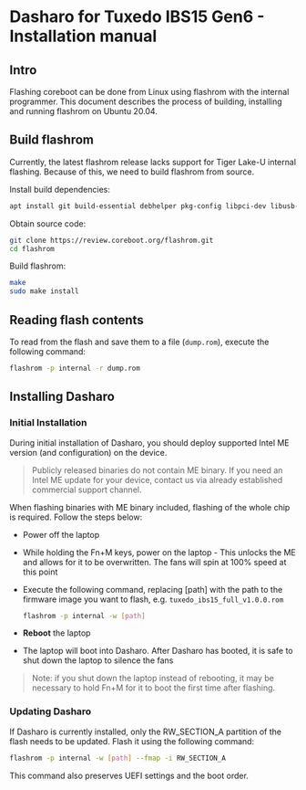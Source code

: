 # Dasharo for Tuxedo IBS15 Gen6 - Installation manual

## Intro

Flashing coreboot can be done from Linux using flashrom with the internal
programmer. This document describes the process of building, installing and
running flashrom on Ubuntu 20.04.

## Build flashrom

Currently, the latest flashrom release lacks support for Tiger Lake-U internal
flashing. Because of this, we need to build flashrom from source.

Install build dependencies:

```bash
apt install git build-essential debhelper pkg-config libpci-dev libusb-1.0-0-dev libftdi1-dev meson
```

Obtain source code:

```bash
git clone https://review.coreboot.org/flashrom.git
cd flashrom
```

Build flashrom:

```bash
make
sudo make install
```

## Reading flash contents

To read from the flash and save them to a file (`dump.rom`), execute the
following command:

```bash
flashrom -p internal -r dump.rom
```

## Installing Dasharo

### Initial Installation

During initial installation of Dasharo, you should deploy supported Intel ME
version (and configuration) on the device.

> Publicly released binaries do not contain ME binary. If you need an Intel ME
> update for your device, contact us via already established commercial support
> channel.

When flashing binaries with ME binary included, flashing of the whole chip is
required. Follow the steps below:

- Power off the laptop
- While holding the Fn+M keys, power on the laptop - This unlocks the ME and
  allows for it to be overwritten. The fans will spin at 100% speed at this
  point
- Execute the following command, replacing [path] with the path to the firmware
  image you want to flash, e.g. `tuxedo_ibs15_full_v1.0.0.rom`

  ```bash
  flashrom -p internal -w [path]
  ```

- **Reboot** the laptop
- The laptop will boot into Dasharo. After Dasharo has booted, it is safe to
  shut down the laptop to silence the fans

> Note: if you shut down the laptop instead of rebooting, it may be necessary
> to hold Fn+M for it to boot the first time after flashing.

### Updating Dasharo

If Dasharo is currently installed, only the RW_SECTION_A partition of the flash
needs to be updated. Flash it using the following command:

```bash
flashrom -p internal -w [path] --fmap -i RW_SECTION_A
```

This command also preserves UEFI settings and the boot order.
